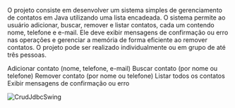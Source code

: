 O projeto consiste em desenvolver um sistema simples de gerenciamento de contatos em Java utilizando uma lista encadeada. O sistema permite ao usuário adicionar, buscar, remover e listar contatos, cada um contendo nome, telefone e e-mail. Ele deve exibir mensagens de confirmação ou erro nas operações e gerenciar a memória de forma eficiente ao remover contatos. O projeto pode ser realizado individualmente ou em grupo de até três pessoas.

Adicionar contato (nome, telefone, e-mail)
Buscar contato (por nome ou telefone)
Remover contato (por nome ou telefone)
Listar todos os contatos
Exibir mensagens de confirmação ou erro


![CrudJdbcSwing](https://github.com/user-attachments/assets/837fdb00-b032-40fc-b373-ae22e1373e57)
